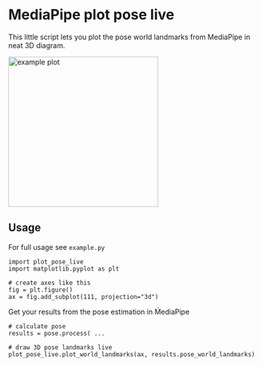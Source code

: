 # MediaPipe plot pose live

This little script lets you plot the pose world landmarks from MediaPipe in neat 3D diagram.

<img src="https://drive.google.com/uc?export=view&id=1AKUDIZdfPwNcMWZ1HQK-c7iBknf4Bls1" alt="example plot" width="300"/>

## Usage

For full usage see `example.py`

```
import plot_pose_live
import matplotlib.pyplot as plt

# create axes like this 
fig = plt.figure()
ax = fig.add_subplot(111, projection="3d")

```
Get your results from the pose estimation in ḾediaPipe
```
# calculate pose
results = pose.process( ...

# draw 3D pose landmarks live
plot_pose_live.plot_world_landmarks(ax, results.pose_world_landmarks)

```
